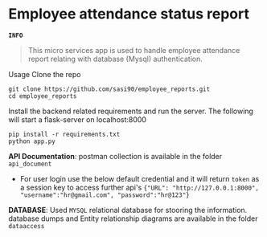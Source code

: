 # Employee attendance status report

**`INFO`**
>This micro services app is used to handle employee attendance report relating with database (Mysql) authentication.

Usage
Clone the repo
```
git clone https://github.com/sasi90/employee_reports.git
cd employee_reports
```

Install the backend related requirements and run the server. The following will start a flask-server on localhost:8000
```
pip install -r requirements.txt
python app.py
```
**API Documentation**: postman collection is available in the folder ```api_document```
* For user login use the below default credential and it will return ```token``` as a session key to access further api's
```{"URL": "http://127.0.0.1:8000", "username":"hr@gmail.com", "password":"hr@123"}```

**DATABASE**: Used ```MYSQL``` relational database for stooring the information.
database dumps and Entity relationship diagrams are available in the folder ```dataaccess```
